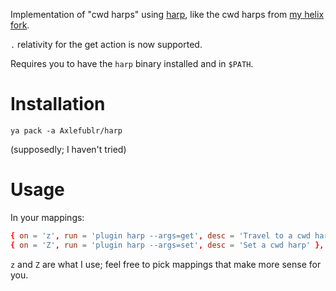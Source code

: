 Implementation of "cwd harps" using [harp](https://github.com/Axlefublr/harp), like the cwd harps from [my helix fork](https://github.com/Axlefublr/helix).

`.` relativity for the get action is now supported.

Requires you to have the `harp` binary installed and in `$PATH`.

# Installation

```
ya pack -a Axlefublr/harp
```

(supposedly; I haven't tried)

# Usage

In your mappings:

```toml
{ on = 'z', run = 'plugin harp --args=get', desc = 'Travel to a cwd harp' },
{ on = 'Z', run = 'plugin harp --args=set', desc = 'Set a cwd harp' },
```

`z` and `Z` are what I use; feel free to pick mappings that make more sense for you.
